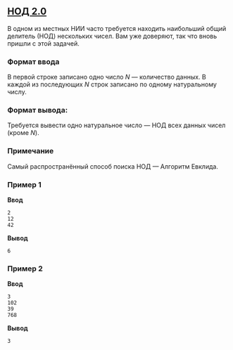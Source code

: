 ## [НОД 2.0](../../../solutions/2.4/24_f.py)

В одном из местных НИИ часто требуется находить наибольший общий делитель (НОД) нескольких чисел. Вам уже доверяют, так что вновь пришли с этой задачей.

### Формат ввода

В первой строке записано одно число $N$ — количество данных. В каждой из последующих $N$ строк записано по одному натуральному числу.

### Формат вывода:

Требуется вывести одно натуральное число — НОД всех данных чисел (кроме $N$).

### Примечание

Самый распространённый способ поиска НОД — Алгоритм Евклида.

### Пример 1

**Ввод**
```plaintext
2
12
42
```

**Вывод**
```plaintext
6
```

### Пример 2

**Ввод**
```plaintext
3
102
39
768
```

**Вывод**
```plaintext
3
```